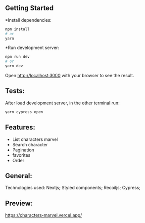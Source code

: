## Getting Started

\*Install dependencies:

```bash
npm install
# or
yarn
```

\*Run development server:

```bash
npm run dev
# or
yarn dev
```

Open [http://localhost:3000](http://localhost:3000) with your browser to see the result.

## Tests:

After load development server, in the other terminal run:

```bash
yarn cypress open
```

## Features:

- List characters marvel
- Search character
- Pagination
- favorites
- Order

## General:

Technologies used:
Nextjs;
Styled components;
Recoiljs;
Cypress;

## Preview:

https://characters-marvel.vercel.app/
